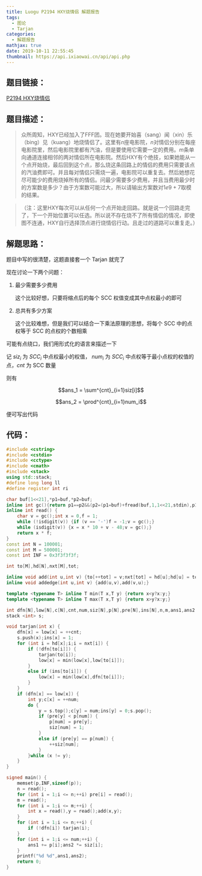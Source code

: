 ```yaml
---
title: Luogu P2194 HXY烧情侣 解题报告
tags:
  - 图论
  - Tarjan
categories:
  - 解题报告
mathjax: true
date: 2019-10-11 22:55:45
thumbnail: https://api.ixiaowai.cn/api/api.php
---
```


## 题目链接：

[P2194 HXY烧情侣](<https://www.luogu.org/problem/P2194>)

## 题目描述：

 > 众所周知，HXY已经加入了FFF团。现在她要开始喜（sang）闻（xin）乐（bing）见（kuang）地烧情侣了。这里有$n$座电影院，$n$对情侣分别在每座电影院里，然后电影院里都有汽油，但是要使用它需要一定的费用。$m$条单向通道连接相邻的两对情侣所在电影院。然后HXY有个绝技，如果她能从一个点开始烧，最后回到这个点，那么烧这条回路上的情侣的费用只需要该点的汽油费即可。并且每对情侣只需烧一遍，电影院可以重复去。然后她想花尽可能少的费用烧掉所有的情侣。问最少需要多少费用，并且当费用最少时的方案数是多少？由于方案数可能过大，所以请输出方案数对$1e9+7$取模的结果。

> （注：这里HXY每次可以从任何一个点开始走回路。就是说一个回路走完了，下一个开始位置可以任选。所以说不存在烧不了所有情侣的情况，即使图不连通，HXY自行选择顶点进行烧情侣行动。且走过的道路可以重复走。）
<!-- more -->
## 解题思路：

题目中写的很清楚，这题直接套一个 Tarjan 就完了

现在讨论一下两个问题：

1. 最少需要多少费用

   这个比较好想，只要将缩点后的每个 SCC 权值变成其中点权最小的即可

2. 总共有多少方案

   这个比较难想，但是我们可以结合一下乘法原理的思想，将每个 SCC 中的点权等于 SCC 的点权的个数相乘

可能有点绕口，我们用形式化的语言来描述一下

记 $siz_i$  为 $SCC_i$ 中点权最小的权值， $num_i$ 为 $SCC_i$ 中点权等于最小点权的权值的点，$cnt$ 为 SCC 数量

则有

$$ans_1 = \sum^{cnt}_{i=1}siz[i]$$

$$ans_2 = \prod^{cnt}_{i=1}num_i$$

便可写出代码

## 代码：

```cpp
#include <cstring>
#include <cstdio>
#include <cctype>
#include <cmath>
#include <stack>
using std::stack;
#define long long ll
#define register int ri

char buf[1<<21],*p1=buf,*p2=buf;
inline int gc(){return p1==p2&&(p2=(p1=buf)+fread(buf,1,1<<21,stdin),p1==p2)?EOF:*p1++;}
inline int read() {
	char v = gc();int x = 0,f = 1;
	while (!isdigit(v)) {if (v == '-')f = -1;v = gc();}
	while (isdigit(v)) {x = x * 10 + v - 48;v = gc();}
	return x * f;
}
const int N = 100001;
const int M = 500001;
const int INF = 0x3f3f3f3f;

int to[M],hd[N],nxt[M],tot;

inline void add(int u,int v) {to[++tot] = v;nxt[tot] = hd[u];hd[u] = tot;}
inline void addedge(int u,int v) {add(u,v),add(v,u);}

template <typename T> inline T min(T x,T y) {return x<y?x:y;}
template <typename T> inline T max(T x,T y) {return x>y?x:y;}

int dfn[N],low[N],c[N],cnt,num,siz[N],p[N],pre[N],ins[N],n,m,ans1,ans2 = 1;
stack <int> s;

void tarjan(int x) {
	dfn[x] = low[x] = ++cnt;
	s.push(x);ins[x] = 1;
	for (int i = hd[x];i;i = nxt[i]) {
		if (!dfn[to[i]]) {
			tarjan(to[i]);
			low[x] = min(low[x],low[to[i]]);
		}
		else if (ins[to[i]]) {
			low[x] = min(low[x],dfn[to[i]]);
		}
	}
	if (dfn[x] == low[x]) {
		int y;c[x] = ++num;
		do {
			y = s.top();c[y] = num;ins[y] = 0;s.pop();
			if (pre[y] < p[num]) {
				p[num] = pre[y];
				siz[num] = 1;
			}
			else if (pre[y] == p[num]) {
				++siz[num];
			}
		}while (x != y);
	}
}

signed main() {
	memset(p,INF,sizeof(p));
	n = read();
	for (int i = 1;i <= n;++i) pre[i] = read();
	m = read();
	for (int i = 1;i <= m;++i) {
		int x = read(),y = read();add(x,y);
	}
	for (int i = 1;i <= n;++i) {
		if (!dfn[i]) tarjan(i);
	}
	for (int i = 1;i <= num;++i) {
		ans1 += p[i];ans2 *= siz[i];
	}
	printf("%d %d",ans1,ans2);
	return 0;
}
```

